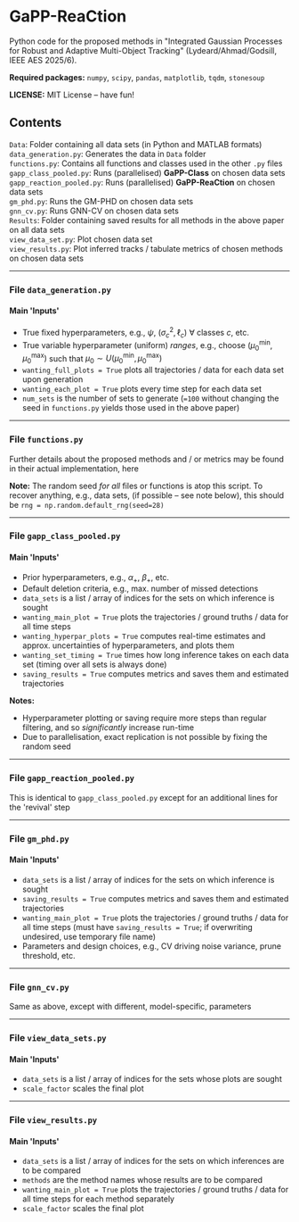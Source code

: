 # GaPP-ReaCtion
Python code for the proposed methods in "Integrated Gaussian Processes for Robust and Adaptive Multi-Object Tracking" (Lydeard/Ahmad/Godsill, IEEE AES 2025/6).

**Required packages:** `numpy`, `scipy`, `pandas`, `matplotlib`, `tqdm`, `stonesoup`  

**LICENSE:** MIT License – have fun!

## Contents
`Data`: Folder containing all data sets (in Python and MATLAB formats)  
`data_generation.py`: Generates the data in `Data` folder  
`functions.py`: Contains all functions and classes used in the other `.py` files   
`gapp_class_pooled.py`: Runs (parallelised) **GaPP-Class** on chosen data sets  
`gapp_reaction_pooled.py`: Runs (parallelised) **GaPP-ReaCtion** on chosen data sets  
`gm_phd.py`: Runs the GM-PHD on chosen data sets  
`gnn_cv.py`: Runs GNN-CV on chosen data sets  
`Results`: Folder containing saved results for all methods in the above paper on all data sets  
`view_data_set.py`: Plot chosen data set  
`view_results.py`: Plot inferred tracks / tabulate metrics of chosen methods on chosen data sets  

***

### File `data_generation.py`
#### Main 'Inputs'
* True fixed hyperparameters, e.g., $\psi$, $(\sigma_c^2,\ell_c)$ $\forall$ classes $c$, etc. 
* True variable hyperparameter (uniform) *ranges*, e.g., choose $(\mu_0^\text{min},\mu_0^\text{max})$ such that $\mu_0\sim U(\mu_0^\text{min},\mu_0^\text{max})$
* `wanting_full_plots = True` plots all trajectories / data for each data set upon generation
* `wanting_each_plot = True` plots every time step for each data set
* `num_sets` is the number of sets to generate (`=100` without changing the seed in `functions.py` yields those used in the above paper) 

***

### File `functions.py`

Further details about the proposed methods and / or metrics may be found in their actual implementation, here 

**Note:** The random seed *for all* files or functions is atop this script. To recover anything, e.g., data sets, (if possible – see note below), this should be `rng = np.random.default_rng(seed=28)`

***

### File `gapp_class_pooled.py`
#### Main 'Inputs'
* Prior hyperparameters, e.g., $\alpha_+$, $\beta_+$, etc. 
* Default deletion criteria, e.g., max. number of missed detections
* `data_sets` is a list / array of indices for the sets on which inference is sought
* `wanting_main_plot = True` plots the trajectories / ground truths / data for all time steps
* `wanting_hyperpar_plots = True` computes real-time estimates and approx. uncertainties of hyperparameters, and plots them
* `wanting_set_timing = True` times how long inference takes on each data set (timing over all sets is always done)
* `saving_results = True` computes metrics and saves them and estimated trajectories  

**Notes:**  

* Hyperparameter plotting or saving require more steps than regular filtering, and so *significantly* increase run-time
* Due to parallelisation, exact replication is not possible by fixing the random seed

***

### File `gapp_reaction_pooled.py`

This is identical to `gapp_class_pooled.py` except for an additional lines for the 'revival' step

***

### File `gm_phd.py`
#### Main 'Inputs'
* `data_sets` is a list / array of indices for the sets on which inference is sought
* `saving_results = True` computes metrics and saves them and estimated trajectories 
* `wanting_main_plot = True` plots the trajectories / ground truths / data for all time steps (must have `saving_results = True`; if overwriting undesired, use temporary file name)
* Parameters and design choices, e.g., CV driving noise variance, prune threshold, etc.

***

### File `gnn_cv.py`

Same as above, except with different, model-specific, parameters

***

### File `view_data_sets.py`
#### Main 'Inputs'
* `data_sets` is a list / array of indices for the sets whose plots are sought
* `scale_factor` scales the final plot

***

### File `view_results.py`
#### Main 'Inputs'
* `data_sets` is a list / array of indices for the sets on which inferences are to be compared
* `methods` are the method names whose results are to be compared
* `wanting_main_plot = True` plots the trajectories / ground truths / data for all time steps for each method separately
* `scale_factor` scales the final plot

